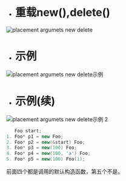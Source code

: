 - # 重载new(),delete()
![placement argumets new delete](https://github.com/havenow/my-C-plus-plus/blob/master/C%2B%2B%E9%9D%A2%E5%90%91%E5%AF%B9%E8%B1%A1%E5%BC%80%E5%8F%91/images/placement%20argumets%20new%20delete.png)    

- # 示例
![placement argumets new delete示例](https://github.com/havenow/my-C-plus-plus/blob/master/C%2B%2B%E9%9D%A2%E5%90%91%E5%AF%B9%E8%B1%A1%E5%BC%80%E5%8F%91/images/placement%20argumets%20new%20delete%E7%A4%BA%E4%BE%8B.png)    
  
- # 示例(续)
![placement argumets new delete示例 2](https://github.com/havenow/my-C-plus-plus/blob/master/C%2B%2B%E9%9D%A2%E5%90%91%E5%AF%B9%E8%B1%A1%E5%BC%80%E5%8F%91/images/placement%20argumets%20new%20delete%E7%A4%BA%E4%BE%8B%202.png)    
```c++
   Foo start;
1. Foo* p1 = new Foo;
2. Foo* p2 = new(&start) Foo;
3. Foo* p3 = new(100) Foo;
4. Foo* p4 = new(100, 'a') Foo;
5. Foo* p5 = new(100) Foo(1);
```
前面四个都是调用的默认构造函数，第五个不是。






